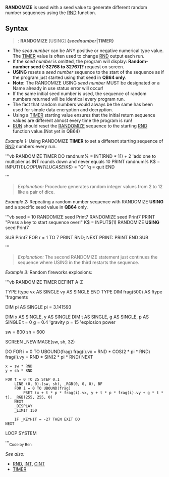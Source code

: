 **RANDOMIZE** is used with a seed value to generate different random number sequences using the [RND](RND) function.


## Syntax

> : **RANDOMIZE** [USING] **{*seednumber*|TIMER}**


* The *seed number* can be ANY positive or negative numerical type value. The [TIMER](TIMER) value is often used to change [RND](RND) output each run.
* If the *seed number* is omitted, the program will display: **Random-number seed (-32768 to 32767)?** request on screen.
* **USING** resets a *seed number* sequence to the start of the sequence as if the program just started using that seed in **QB64 only**.
* **Note:** The RANDOMIZE USING *seed number* MUST be designated or a Name already in use status error will occur! 
* If the same initial seed number is used, the sequence of random numbers returned will be identical every program run.
* The fact that random numbers would always be the same has been used for simple data encryption and decryption.
* Using a [TIMER](TIMER) starting value ensures that the initial return sequence values are different almost every time the program is run!
* [RUN](RUN) should reset the [RANDOMIZE](RANDOMIZE) sequence to the starting [RND](RND) function value.(Not yet in QB64)


*Example 1:* Using RANDOMIZE **TIMER** to set a different starting sequence of [RND](RND) numbers every run.

'''vb
RANDOMIZE TIMER
DO
randnum% = INT(RND * 11) + 2  'add one to multiplier as INT rounds down and never equals 10
PRINT randnum%
K$ = INPUT$(1)
LOOP UNTIL UCASE$(K$) = "Q"  'q = quit
END 

'''
> *Explanation:* Procedure generates random integer values from 2 to 12 like a pair of dice.


*Example 2:* Repeating a random number sequence with RANDOMIZE **USING** and a specific seed value in **QB64** only.

'''vb
seed = 10
RANDOMIZE seed
Print7
RANDOMIZE seed
Print7
PRINT "Press a key to start sequence over!"
K$ = INPUT$(1) 
RANDOMIZE **USING** seed
Print7

SUB Print7
FOR r = 1 TO 7
  PRINT RND;
NEXT
PRINT: PRINT
END SUB 

'''
>  *Explanation:* The second RANDOMIZE statement just continues the sequence where USING in the third restarts the sequence.


*Example 3:* Random fireworks explosions:

'''vb
RANDOMIZE TIMER
DEFINT A-Z

TYPE ftype
    vx AS SINGLE
    vy AS SINGLE
END TYPE
DIM frag(500) AS ftype 'fragments

DIM pi AS SINGLE
pi = 3.141593

DIM x AS SINGLE, y AS SINGLE
DIM t AS SINGLE, g AS SINGLE, p AS SINGLE
t = 0
g = 0.4 'gravity
p = 15 'explosion power

sw = 800
sh = 600

SCREEN _NEWIMAGE(sw, sh, 32)

DO
    FOR i = 0 TO UBOUND(frag)
        frag(i).vx = RND * COS(2 * pi * RND)
        frag(i).vy = RND * SIN(2 * pi * RND)
    NEXT

    x = sw * RND
    y = sh * RND

    FOR t = 0 TO 25 STEP 0.1
        LINE (0, 0)-(sw, sh), _RGB(0, 0, 0), BF
        FOR i = 0 TO UBOUND(frag)
            PSET (x + t * p * frag(i).vx, y + t * p * frag(i).vy + g * t * t), _RGB(255, 255, 0)
        NEXT
        _DISPLAY
        _LIMIT 150

        IF _KEYHIT = -27 THEN EXIT DO
    NEXT
LOOP
SYSTEM

'''<sub>Code by Ben</sub>


*See also:* 
* [RND](RND), [INT](INT), [CINT](CINT)
* [TIMER](TIMER)




